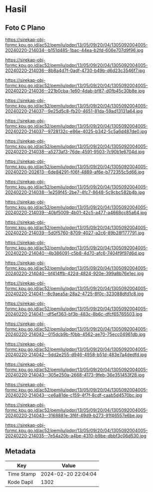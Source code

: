 # Hasil

## Foto C Plano

https://sirekap-obj-formc.kpu.go.id/ac52/pemilu/pdpr/13/05/09/20/04/1305092004005-20240220-214034--b151d485-1bac-44ea-b2fd-606e707d9f96.jpg

https://sirekap-obj-formc.kpu.go.id/ac52/pemilu/pdpr/13/05/09/20/04/1305092004005-20240220-214036--8b8a4d7f-0adf-4730-b49b-d6d23c3546f7.jpg

https://sirekap-obj-formc.kpu.go.id/ac52/pemilu/pdpr/13/05/09/20/04/1305092004005-20240220-214036--221b0cba-1e60-4dab-bf87-d0fb45c30b8e.jpg

https://sirekap-obj-formc.kpu.go.id/ac52/pemilu/pdpr/13/05/09/20/04/1305092004005-20240220-214037--9e25d5c8-fb20-4651-81da-59ad13131a64.jpg

https://sirekap-obj-formc.kpu.go.id/ac52/pemilu/pdpr/13/05/09/20/04/1305092004005-20240220-214037--9728132c-e86e-4025-b342-5c5a6d487de0.jpg

https://sirekap-obj-formc.kpu.go.id/ac52/pemilu/pdpr/13/05/09/20/04/1305092004005-20240220-214038--a5273af3-76de-4591-9503-7c90b1e6704d.jpg

https://sirekap-obj-formc.kpu.go.id/ac52/pemilu/pdpr/13/05/09/20/04/1305092004005-20240220-202613--6de84291-f06f-4889-af6e-b772355c5d66.jpg

https://sirekap-obj-formc.kpu.go.id/ac52/pemilu/pdpr/13/05/09/20/04/1305092004005-20240220-214038--1e259f45-2be7-4fc7-8648-5c9cbc582b4b.jpg

https://sirekap-obj-formc.kpu.go.id/ac52/pemilu/pdpr/13/05/09/20/04/1305092004005-20240220-214039--40bf5009-4b01-42c5-a477-a4668cc85a64.jpg

https://sirekap-obj-formc.kpu.go.id/ac52/pemilu/pdpr/13/05/09/20/04/1305092004005-20240220-214039--5d0f5760-8709-4027-a2c6-89b28f177791.jpg

https://sirekap-obj-formc.kpu.go.id/ac52/pemilu/pdpr/13/05/09/20/04/1305092004005-20240220-214040--4b386091-c5b8-4d70-afc6-7404f9f97d6d.jpg

https://sirekap-obj-formc.kpu.go.id/ac52/pemilu/pdpr/13/05/09/20/04/1305092004005-20240220-214040--bf414ffb-422d-4824-920e-399a8b76e1ec.jpg

https://sirekap-obj-formc.kpu.go.id/ac52/pemilu/pdpr/13/05/09/20/04/1305092004005-20240220-214041--8c9aea5a-28a2-4725-8f0c-323088dfd1c8.jpg

https://sirekap-obj-formc.kpu.go.id/ac52/pemilu/pdpr/13/05/09/20/04/1305092004005-20240220-214041--df5ef363-bf3b-483c-8b6c-dfcf65765503.jpg

https://sirekap-obj-formc.kpu.go.id/ac52/pemilu/pdpr/13/05/09/20/04/1305092004005-20240220-214042--015dcb9b-f0bb-4562-ae70-75ecc04961db.jpg

https://sirekap-obj-formc.kpu.go.id/ac52/pemilu/pdpr/13/05/09/20/04/1305092004005-20240220-214042--5dd2e255-d946-4958-b51d-483e7a4dedfd.jpg

https://sirekap-obj-formc.kpu.go.id/ac52/pemilu/pdpr/13/05/09/20/04/1305092004005-20240220-214043--305e250a-2668-4173-9feb-36e351453f28.jpg

https://sirekap-obj-formc.kpu.go.id/ac52/pemilu/pdpr/13/05/09/20/04/1305092004005-20240220-214043--ce6a81de-c159-4f7f-8cdf-caab5d4570bc.jpg

https://sirekap-obj-formc.kpu.go.id/ac52/pemilu/pdpr/13/05/09/20/04/1305092004005-20240220-214043--3168881e-3f6f-49d9-b273-91f46557e6be.jpg

https://sirekap-obj-formc.kpu.go.id/ac52/pemilu/pdpr/13/05/09/20/04/1305092004005-20240220-214035--7e54a20b-a4be-4310-b9be-dbbf3c06d530.jpg


## Metadata

| Key        | Value               |
| ---------- | ------------------- |
| Time Stamp | 2024-02-20 22:04:04 |
| Kode Dapil | 1302                |




